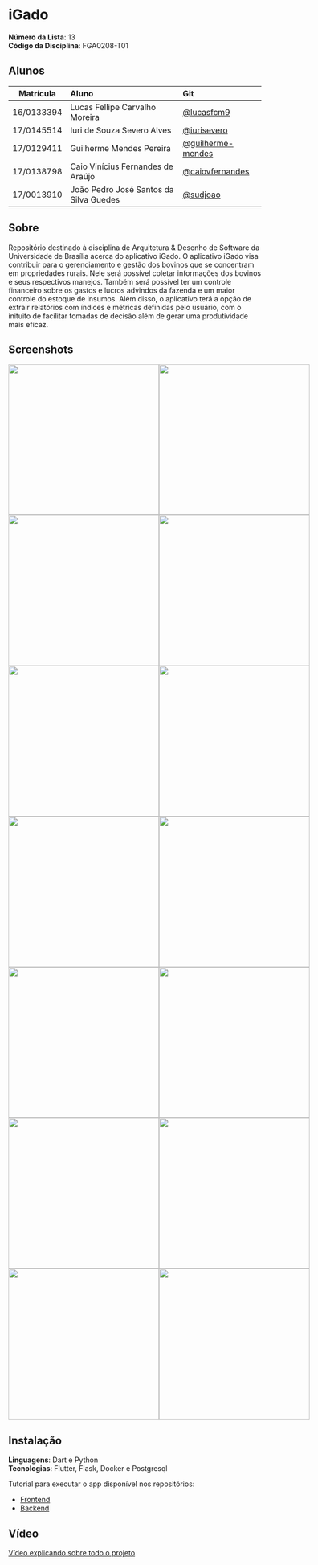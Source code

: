 # iGado

**Número da Lista**: 13<br>
**Código da Disciplina**: FGA0208-T01<br>

## Alunos
|Matrícula | Aluno | Git |
| :-: | :-- | :-- |
| 16/0133394 | Lucas Fellipe Carvalho Moreira| [@lucasfcm9](https://github.com/lucasfcm9) | 
| 17/0145514 | Iuri de Souza Severo Alves| [@iurisevero](https://github.com/iurisevero) | 
| 17/0129411 | Guilherme Mendes Pereira | [@guilherme-mendes](https://github.com/guilherme-mendes) | 
| 17/0138798 | Caio Vinícius Fernandes de Araújo | [@caiovfernandes](https://github.com/caiovfernandes) | 
| 17/0013910 | João Pedro José Santos da Silva Guedes | [@sudjoao](https://github.com/sudjoao) | 

## Sobre 
Repositório destinado à disciplina de Arquitetura & Desenho de Software da Universidade de Brasília acerca do aplicativo iGado. O aplicativo iGado visa contribuir para o gerenciamento e gestão dos bovinos que se concentram em propriedades rurais. Nele será possível coletar informações dos bovinos e seus respectivos manejos. Também será possível ter um controle financeiro sobre os gastos e lucros advindos da fazenda e um maior controle do estoque de insumos. Além disso, o aplicativo terá a opção de extrair relatórios com índices e métricas definidas pelo usuário, com o inituito de facilitar tomadas de decisão além de gerar uma produtividade mais eficaz.

## Screenshots

<div style="display: flex; justify-content: space-between;">
  <img src="docs/Assets/Screenshots/main_screen.PNG" width=300px>
  <img src="docs/Assets/Screenshots/login_screen.PNG" width=300px>
</div>
<div style="display: flex; justify-content: space-between;">
  <img src="docs/Assets/Screenshots/register_user_screen.PNG" width=300px>
  <img src="docs/Assets/Screenshots/register_user_screen_2.PNG" width=300px>
</div>
<div style="display: flex; justify-content: space-between;">
  <img src="docs/Assets/Screenshots/user_data.PNG" width=300px>
  <img src="docs/Assets/Screenshots/bovine_register.PNG" width=300px>
</div>
<div style="display: flex; justify-content: space-between;">
  <img src="docs/Assets/Screenshots/cattle_screen.PNG" width=300px>
  <img src="docs/Assets/Screenshots/edit_bovine.PNG" width=300px>
</div>
<div style="display: flex; justify-content: space-between;">
  <img src="docs/Assets/Screenshots/bovine_data.PNG" width=300px>
  <img src="docs/Assets/Screenshots/reproduction_management.PNG" width=300px>
</div>
<div style="display: flex; justify-content: space-between;">
  <img src="docs/Assets/Screenshots/weighing_management.PNG" width=300px>
  <img src="docs/Assets/Screenshots/create_report.PNG" width=300px>
</div>
<div style="display: flex; justify-content: space-between;">
  <img src="docs/Assets/Screenshots/generate_report.PNG" width=300px>
  <img src="docs/Assets/Screenshots/gmd_report.PNG" width=300px>
</div>

## Instalação 
**Linguagens**: Dart e Python<br>
**Tecnologias**: Flutter, Flask, Docker e Postgresql<br>

Tutorial para executar o app disponível nos repositórios:

- [Frontend](https://github.com/UnBArqDsw/2020.1_G13_iGado_Frontend)
- [Backend](https://github.com/UnBArqDsw/2020.1_G13_iGado_Backend)

## Vídeo

[Vídeo explicando sobre todo o projeto](https://youtu.be/ixYGB5ssLQs)

